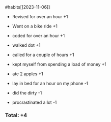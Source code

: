 #habits[[2023-11-06]]
- Revised for over an hour +1
- Went on a bike ride +1
- coded for over an hour +1
- walked dot +1
- called for a couple of hours +1
- kept myself from spending a load of money +1
- ate 2 apples +1

- lay in bed for an hour on my phone -1
- did the dirty -1
- procrastinated a lot -1

### Total: +4
